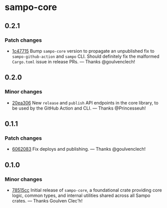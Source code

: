 # sampo-core

## 0.2.1

### Patch changes

- [1c47715](https://github.com/bruits/sampo/commit/1c47715b40df61d4768f371826858c6d5f7fda71) Bump `sampo-core` version to propagate an unpublished fix to `sampo-github-action` and `sampo` CLI. Should definitely fix the malformed `Cargo.toml` issue in release PRs. — Thanks @goulvenclech!


## 0.2.0

### Minor changes

- [20ea306](https://github.com/bruits/sampo/commit/20ea306ce5e913a90c64b19544820f2503625df7) New `release` and `publish` API endpoints in the core library, to be used by the GitHub Action and CLI. — Thanks @Princesseuh!


## 0.1.1

### Patch changes

- [6062083](https://github.com/bruits/sampo/commit/6062083ae20e3bcea6c1f4f00d6b58cf790cd9f1) Fix deploys and publishing. — Thanks @goulvenclech!


## 0.1.0

### Minor changes

- [78515cc](https://github.com/bruits/sampo/commit/78515ccfbf53dcd952dc7f7e7716c0f0a5fc82b6) Initial release of `sampo-core`, a foundational crate providing core logic, common types, and internal utilities shared across all Sampo crates. — Thanks Goulven Clec'h!

